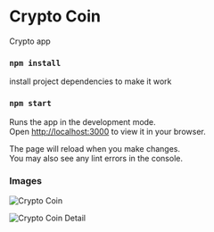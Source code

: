 # Crypto Coin

Crypto app 

### `npm install`

install project dependencies to make it work 

### `npm start`

Runs the app in the development mode.\
Open [http://localhost:3000](http://localhost:3000) to view it in your browser.

The page will reload when you make changes.\
You may also see any lint errors in the console.

### Images

![Crypto Coin](https://user-images.githubusercontent.com/99615258/192914443-83f4318d-2cd5-4207-8008-49e348adaec5.png)

![Crypto Coin Detail](https://user-images.githubusercontent.com/99615258/192914528-c5f02988-c0bd-4cfd-bd90-3c3e75a91813.png)
